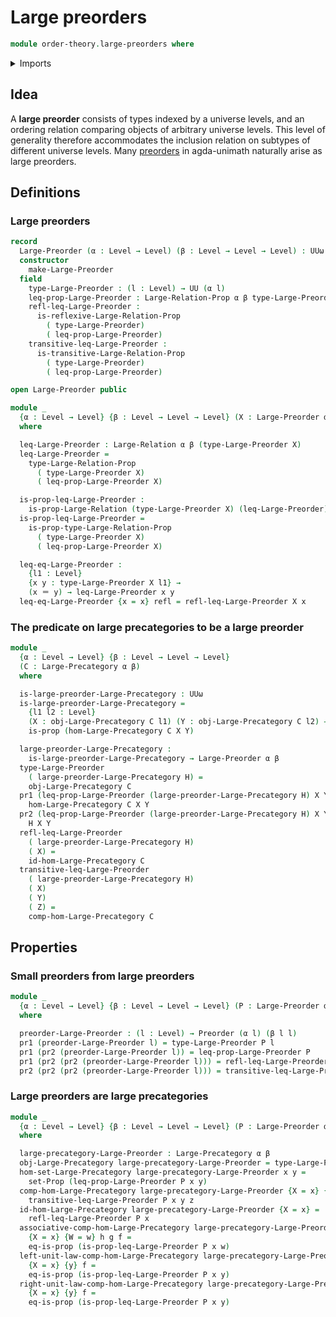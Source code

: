 # Large preorders

```agda
module order-theory.large-preorders where
```

<details><summary>Imports</summary>

```agda
open import category-theory.large-precategories

open import foundation.dependent-pair-types
open import foundation.identity-types
open import foundation.large-binary-relations
open import foundation.propositions
open import foundation.sets
open import foundation.universe-levels

open import order-theory.preorders
```

</details>

## Idea

A **large preorder** consists of types indexed by a universe levels, and an
ordering relation comparing objects of arbitrary universe levels. This level of
generality therefore accommodates the inclusion relation on subtypes of
different universe levels. Many [preorders](order-theory.preorders.md) in
agda-unimath naturally arise as large preorders.

## Definitions

### Large preorders

```agda
record
  Large-Preorder (α : Level → Level) (β : Level → Level → Level) : UUω where
  constructor
    make-Large-Preorder
  field
    type-Large-Preorder : (l : Level) → UU (α l)
    leq-prop-Large-Preorder : Large-Relation-Prop α β type-Large-Preorder
    refl-leq-Large-Preorder :
      is-reflexive-Large-Relation-Prop
        ( type-Large-Preorder)
        ( leq-prop-Large-Preorder)
    transitive-leq-Large-Preorder :
      is-transitive-Large-Relation-Prop
        ( type-Large-Preorder)
        ( leq-prop-Large-Preorder)

open Large-Preorder public

module _
  {α : Level → Level} {β : Level → Level → Level} (X : Large-Preorder α β)
  where

  leq-Large-Preorder : Large-Relation α β (type-Large-Preorder X)
  leq-Large-Preorder =
    type-Large-Relation-Prop
      ( type-Large-Preorder X)
      ( leq-prop-Large-Preorder X)

  is-prop-leq-Large-Preorder :
    is-prop-Large-Relation (type-Large-Preorder X) (leq-Large-Preorder)
  is-prop-leq-Large-Preorder =
    is-prop-type-Large-Relation-Prop
      ( type-Large-Preorder X)
      ( leq-prop-Large-Preorder X)

  leq-eq-Large-Preorder :
    {l1 : Level}
    {x y : type-Large-Preorder X l1} →
    (x ＝ y) → leq-Large-Preorder x y
  leq-eq-Large-Preorder {x = x} refl = refl-leq-Large-Preorder X x
```

### The predicate on large precategories to be a large preorder

```agda
module _
  {α : Level → Level} {β : Level → Level → Level}
  (C : Large-Precategory α β)
  where

  is-large-preorder-Large-Precategory : UUω
  is-large-preorder-Large-Precategory =
    {l1 l2 : Level}
    (X : obj-Large-Precategory C l1) (Y : obj-Large-Precategory C l2) →
    is-prop (hom-Large-Precategory C X Y)

  large-preorder-Large-Precategory :
    is-large-preorder-Large-Precategory → Large-Preorder α β
  type-Large-Preorder
    ( large-preorder-Large-Precategory H) =
    obj-Large-Precategory C
  pr1 (leq-prop-Large-Preorder (large-preorder-Large-Precategory H) X Y) =
    hom-Large-Precategory C X Y
  pr2 (leq-prop-Large-Preorder (large-preorder-Large-Precategory H) X Y) =
    H X Y
  refl-leq-Large-Preorder
    ( large-preorder-Large-Precategory H)
    ( X) =
    id-hom-Large-Precategory C
  transitive-leq-Large-Preorder
    ( large-preorder-Large-Precategory H)
    ( X)
    ( Y)
    ( Z) =
    comp-hom-Large-Precategory C
```

## Properties

### Small preorders from large preorders

```agda
module _
  {α : Level → Level} {β : Level → Level → Level} (P : Large-Preorder α β)
  where

  preorder-Large-Preorder : (l : Level) → Preorder (α l) (β l l)
  pr1 (preorder-Large-Preorder l) = type-Large-Preorder P l
  pr1 (pr2 (preorder-Large-Preorder l)) = leq-prop-Large-Preorder P
  pr1 (pr2 (pr2 (preorder-Large-Preorder l))) = refl-leq-Large-Preorder P
  pr2 (pr2 (pr2 (preorder-Large-Preorder l))) = transitive-leq-Large-Preorder P
```

### Large preorders are large precategories

```agda
module _
  {α : Level → Level} {β : Level → Level → Level} (P : Large-Preorder α β)
  where

  large-precategory-Large-Preorder : Large-Precategory α β
  obj-Large-Precategory large-precategory-Large-Preorder = type-Large-Preorder P
  hom-set-Large-Precategory large-precategory-Large-Preorder x y =
    set-Prop (leq-prop-Large-Preorder P x y)
  comp-hom-Large-Precategory large-precategory-Large-Preorder {X = x} {y} {z} =
    transitive-leq-Large-Preorder P x y z
  id-hom-Large-Precategory large-precategory-Large-Preorder {X = x} =
    refl-leq-Large-Preorder P x
  associative-comp-hom-Large-Precategory large-precategory-Large-Preorder
    {X = x} {W = w} h g f =
    eq-is-prop (is-prop-leq-Large-Preorder P x w)
  left-unit-law-comp-hom-Large-Precategory large-precategory-Large-Preorder
    {X = x} {y} f =
    eq-is-prop (is-prop-leq-Large-Preorder P x y)
  right-unit-law-comp-hom-Large-Precategory large-precategory-Large-Preorder
    {X = x} {y} f =
    eq-is-prop (is-prop-leq-Large-Preorder P x y)
```
